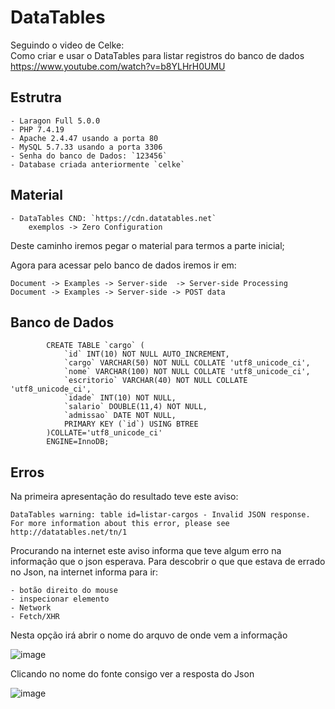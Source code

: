 # DataTables

Seguindo o video de Celke:  
    Como criar e usar o DataTables para listar registros do banco de dados  
    https://www.youtube.com/watch?v=b8YLHrH0UMU

## Estrutra
    - Laragon Full 5.0.0
    - PHP 7.4.19
    - Apache 2.4.47 usando a porta 80
    - MySQL 5.7.33 usando a porta 3306
    - Senha do banco de Dados: `123456`
    - Database criada anteriormente `celke`

## Material
    - DataTables CND: `https://cdn.datatables.net`
        exemplos -> Zero Configuration

Deste caminho iremos pegar o material para termos a parte inicial;

Agora para acessar pelo banco de dados iremos ir em: 
    
    Document -> Examples -> Server-side  -> Server-side Processing 
    Document -> Examples -> Server-side -> POST data 

## Banco de Dados 

            CREATE TABLE `cargo` (
                `id` INT(10) NOT NULL AUTO_INCREMENT,
                `cargo` VARCHAR(50) NOT NULL COLLATE 'utf8_unicode_ci',
                `nome` VARCHAR(100) NOT NULL COLLATE 'utf8_unicode_ci',
                `escritorio` VARCHAR(40) NOT NULL COLLATE 'utf8_unicode_ci',
                `idade` INT(10) NOT NULL,
                `salario` DOUBLE(11,4) NOT NULL,
                `admissao` DATE NOT NULL,
                PRIMARY KEY (`id`) USING BTREE
            )COLLATE='utf8_unicode_ci'
            ENGINE=InnoDB;
            
            
   
## Erros

Na primeira apresentação do resultado teve este aviso:

    DataTables warning: table id=listar-cargos - Invalid JSON response. For more information about this error, please see http://datatables.net/tn/1

Procurando na internet este aviso informa que teve algum erro na informação que o json esperava. 
Para descobrir o que que estava de errado no Json, na internet informa para ir:

    - botão direito do mouse
    - inspecionar elemento 
    - Network
    - Fetch/XHR
Nesta opção irá abrir o nome do arquvo de onde vem a informação  

![image](https://user-images.githubusercontent.com/1613816/163724422-c8249ba7-af05-4a27-8a46-fedf7788e4d8.png)

Clicando no nome do fonte  consigo ver a resposta do Json 

![image](https://user-images.githubusercontent.com/1613816/163724476-3157ee99-cdf7-4096-a146-2b0363697643.png)







